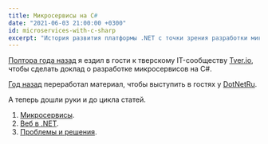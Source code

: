 ```yaml
---
title: Микросервисы на C#
date: "2021-06-03 21:00:00 +0300"
id: microservices-with-c-sharp
excerpt: "История развития платформы .NET с точки зрения разработки микросервисов."
---
```


[Полтора года назад](/2019/12/05/microservices-on-csharp/) я ездил в гости к тверскому IT-сообществу [Tver.io](https://tver.io/), чтобы сделать доклад о разработке микросервисов на C#.

[Год назад](/2020/05/29/microservices-on-csharp/) переработал материал, чтобы выступить в гостях у [DotNetRu](https://dotnet.ru/communities).

А теперь дошли руки и до цикла статей.

1. [Микросервисы](/articles/microservices-on-c-sharp/1-microservices/).
2. [Веб в .NET](/articles/microservices-on-c-sharp/2-web-in-dotnet/).
3. [Проблемы и решения](/articles/microservices-on-c-sharp/3-problems-and-solutions/).
